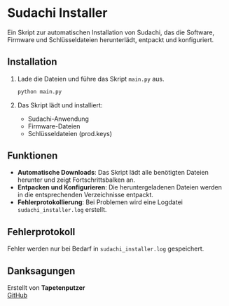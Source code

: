 
# Sudachi Installer

Ein Skript zur automatischen Installation von Sudachi, das die Software, Firmware und Schlüsseldateien herunterlädt, entpackt und konfiguriert.

## Installation

1. Lade die Dateien und führe das Skript `main.py` aus.
   
   ```python
   python main.py
   ```

2. Das Skript lädt und installiert:
   - Sudachi-Anwendung
   - Firmware-Dateien
   - Schlüsseldateien (prod.keys)

## Funktionen

- **Automatische Downloads**: Das Skript lädt alle benötigten Dateien herunter und zeigt Fortschrittsbalken an.
- **Entpacken und Konfigurieren**: Die heruntergeladenen Dateien werden in die entsprechenden Verzeichnisse entpackt.
- **Fehlerprotokollierung**: Bei Problemen wird eine Logdatei `sudachi_installer.log` erstellt.

## Fehlerprotokoll

Fehler werden nur bei Bedarf in `sudachi_installer.log` gespeichert.

## Danksagungen

Erstellt von **Tapetenputzer**  
[GitHub](https://github.com/Justinzzz69)
```